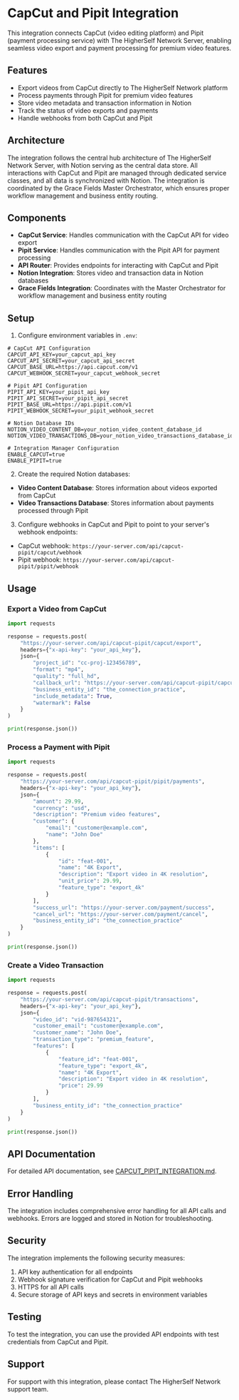 # CapCut and Pipit Integration

This integration connects CapCut (video editing platform) and Pipit (payment processing service) with The HigherSelf Network Server, enabling seamless video export and payment processing for premium video features.

## Features

- Export videos from CapCut directly to The HigherSelf Network platform
- Process payments through Pipit for premium video features
- Store video metadata and transaction information in Notion
- Track the status of video exports and payments
- Handle webhooks from both CapCut and Pipit

## Architecture

The integration follows the central hub architecture of The HigherSelf Network Server, with Notion serving as the central data store. All interactions with CapCut and Pipit are managed through dedicated service classes, and all data is synchronized with Notion. The integration is coordinated by the Grace Fields Master Orchestrator, which ensures proper workflow management and business entity routing.

## Components

- **CapCut Service**: Handles communication with the CapCut API for video export
- **Pipit Service**: Handles communication with the Pipit API for payment processing
- **API Router**: Provides endpoints for interacting with CapCut and Pipit
- **Notion Integration**: Stores video and transaction data in Notion databases
- **Grace Fields Integration**: Coordinates with the Master Orchestrator for workflow management and business entity routing

## Setup

1. Configure environment variables in `.env`:

```
# CapCut API Configuration
CAPCUT_API_KEY=your_capcut_api_key
CAPCUT_API_SECRET=your_capcut_api_secret
CAPCUT_BASE_URL=https://api.capcut.com/v1
CAPCUT_WEBHOOK_SECRET=your_capcut_webhook_secret

# Pipit API Configuration
PIPIT_API_KEY=your_pipit_api_key
PIPIT_API_SECRET=your_pipit_api_secret
PIPIT_BASE_URL=https://api.pipit.com/v1
PIPIT_WEBHOOK_SECRET=your_pipit_webhook_secret

# Notion Database IDs
NOTION_VIDEO_CONTENT_DB=your_notion_video_content_database_id
NOTION_VIDEO_TRANSACTIONS_DB=your_notion_video_transactions_database_id

# Integration Manager Configuration
ENABLE_CAPCUT=true
ENABLE_PIPIT=true
```

2. Create the required Notion databases:

- **Video Content Database**: Stores information about videos exported from CapCut
- **Video Transactions Database**: Stores information about payments processed through Pipit

3. Configure webhooks in CapCut and Pipit to point to your server's webhook endpoints:

- CapCut webhook: `https://your-server.com/api/capcut-pipit/capcut/webhook`
- Pipit webhook: `https://your-server.com/api/capcut-pipit/pipit/webhook`

## Usage

### Export a Video from CapCut

```python
import requests

response = requests.post(
    "https://your-server.com/api/capcut-pipit/capcut/export",
    headers={"x-api-key": "your_api_key"},
    json={
        "project_id": "cc-proj-123456789",
        "format": "mp4",
        "quality": "full_hd",
        "callback_url": "https://your-server.com/api/capcut-pipit/capcut/webhook",
        "business_entity_id": "the_connection_practice",
        "include_metadata": True,
        "watermark": False
    }
)

print(response.json())
```

### Process a Payment with Pipit

```python
import requests

response = requests.post(
    "https://your-server.com/api/capcut-pipit/pipit/payments",
    headers={"x-api-key": "your_api_key"},
    json={
        "amount": 29.99,
        "currency": "usd",
        "description": "Premium video features",
        "customer": {
            "email": "customer@example.com",
            "name": "John Doe"
        },
        "items": [
            {
                "id": "feat-001",
                "name": "4K Export",
                "description": "Export video in 4K resolution",
                "unit_price": 29.99,
                "feature_type": "export_4k"
            }
        ],
        "success_url": "https://your-server.com/payment/success",
        "cancel_url": "https://your-server.com/payment/cancel",
        "business_entity_id": "the_connection_practice"
    }
)

print(response.json())
```

### Create a Video Transaction

```python
import requests

response = requests.post(
    "https://your-server.com/api/capcut-pipit/transactions",
    headers={"x-api-key": "your_api_key"},
    json={
        "video_id": "vid-987654321",
        "customer_email": "customer@example.com",
        "customer_name": "John Doe",
        "transaction_type": "premium_feature",
        "features": [
            {
                "feature_id": "feat-001",
                "feature_type": "export_4k",
                "name": "4K Export",
                "description": "Export video in 4K resolution",
                "price": 29.99
            }
        ],
        "business_entity_id": "the_connection_practice"
    }
)

print(response.json())
```

## API Documentation

For detailed API documentation, see [CAPCUT_PIPIT_INTEGRATION.md](../../docs/CAPCUT_PIPIT_INTEGRATION.md).

## Error Handling

The integration includes comprehensive error handling for all API calls and webhooks. Errors are logged and stored in Notion for troubleshooting.

## Security

The integration implements the following security measures:

1. API key authentication for all endpoints
2. Webhook signature verification for CapCut and Pipit webhooks
3. HTTPS for all API calls
4. Secure storage of API keys and secrets in environment variables

## Testing

To test the integration, you can use the provided API endpoints with test credentials from CapCut and Pipit.

## Support

For support with this integration, please contact The HigherSelf Network support team.

